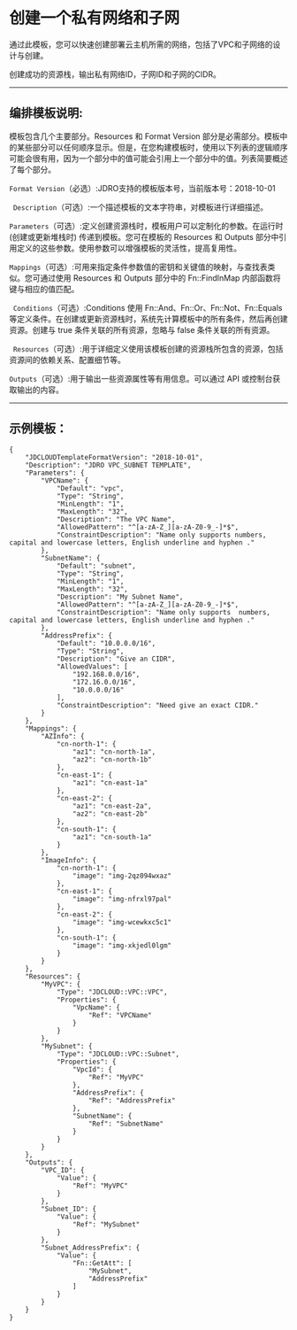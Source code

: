 # 创建一个私有网络和子网

通过此模板，您可以快速创建部署云主机所需的网络，包括了VPC和子网络的设计与创建。

创建成功的资源栈，输出私有网络ID，子网ID和子网的CIDR。

----------
## 编排模板说明:

模板包含几个主要部分。Resources 和 Format Version 部分是必需部分。模板中的某些部分可以任何顺序显示。但是，在您构建模板时，使用以下列表的逻辑顺序可能会很有用，因为一个部分中的值可能会引用上一个部分中的值。列表简要概述了每个部分。

`Format Version`（必选）:JDRO支持的模板版本号，当前版本号：2018-10-01 

` Description`（可选）:一个描述模板的文本字符串，对模板进行详细描述。 

`Parameters`（可选）:定义创建资源栈时，模板用户可以定制化的参数。在运行时 (创建或更新堆栈时) 传递到模板。您可在模板的 Resources 和 Outputs 部分中引用定义的这些参数。使用参数可以增强模板的灵活性，提高复用性。 

`Mappings`（可选）:可用来指定条件参数值的密钥和关键值的映射，与查找表类似。您可通过使用 Resources 和 Outputs 部分中的 Fn::FindInMap 内部函数将键与相应的值匹配。 

` Conditions`（可选）:Conditions 使用 Fn::And、Fn::Or、Fn::Not、Fn::Equals 等定义条件。在创建或更新资源栈时，系统先计算模板中的所有条件，然后再创建资源。创建与 true 条件关联的所有资源，忽略与 false 条件关联的所有资源。 

` Resources`（可选）:用于详细定义使用该模板创建的资源栈所包含的资源，包括资源间的依赖关系、配置细节等。 

`Outputs`（可选）:用于输出一些资源属性等有用信息。可以通过 API 或控制台获取输出的内容。 


-----------
## 示例模板：
```  
{
    "JDCLOUDTemplateFormatVersion": "2018-10-01",
    "Description": "JDRO VPC_SUBNET TEMPLATE",
    "Parameters": {
        "VPCName": {
            "Default": "vpc",
            "Type": "String",
            "MinLength": "1",
            "MaxLength": "32",
            "Description": "The VPC Name",
            "AllowedPattern": "^[a-zA-Z_][a-zA-Z0-9_-]*$",
            "ConstraintDescription": "Name only supports numbers, capital and lowercase letters, English underline and hyphen ."
        },
        "SubnetName": {
            "Default": "subnet",
            "Type": "String",
            "MinLength": "1",
            "MaxLength": "32",
            "Description": "My Subnet Name",
            "AllowedPattern": "^[a-zA-Z_][a-zA-Z0-9_-]*$",
            "ConstraintDescription": "Name only supports  numbers, capital and lowercase letters, English underline and hyphen ."
        },
        "AddressPrefix": {
            "Default": "10.0.0.0/16",
            "Type": "String",
            "Description": "Give an CIDR",
            "AllowedValues": [
                "192.168.0.0/16",
                "172.16.0.0/16",
                "10.0.0.0/16"
            ],
            "ConstraintDescription": "Need give an exact CIDR."
        }
    },
    "Mappings": {
        "AZInfo": {
            "cn-north-1": {
                "az1": "cn-north-1a",
                "az2": "cn-north-1b"
            },
            "cn-east-1": {
                "az1": "cn-east-1a"
            },
            "cn-east-2": {
                "az1": "cn-east-2a",
                "az2": "cn-east-2b"
            },
            "cn-south-1": {
                "az1": "cn-south-1a"
            }
        },
        "ImageInfo": {
            "cn-north-1": {
                "image": "img-2qz094wxaz"
            },
            "cn-east-1": {
                "image": "img-nfrxl97pal"
            },
            "cn-east-2": {
                "image": "img-wcewkxc5c1"
            },
            "cn-south-1": {
                "image": "img-xkjedl0lgm"
            }
        }
    },
    "Resources": {
        "MyVPC": {
            "Type": "JDCLOUD::VPC::VPC",
            "Properties": {
                "VpcName": {
                    "Ref": "VPCName"
                }
            }
        },
        "MySubnet": {
            "Type": "JDCLOUD::VPC::Subnet",
            "Properties": {
                "VpcId": {
                    "Ref": "MyVPC"
                },
                "AddressPrefix": {
                    "Ref": "AddressPrefix"
                },
                "SubnetName": {
                    "Ref": "SubnetName"
                }
            }
        }
    },
    "Outputs": {
        "VPC_ID": {
            "Value": {
                "Ref": "MyVPC"
            }
        },
        "Subnet_ID": {
            "Value": {
                "Ref": "MySubnet"
            }
        },
        "Subnet_AddressPrefix": {
            "Value": {
                "Fn::GetAtt": [
                    "MySubnet",
                    "AddressPrefix"
                ]
            }
        }
    }
}
```
